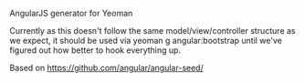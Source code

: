 AngularJS generator for Yeoman

Currently as this doesn't follow the same model/view/controller structure
as we expect, it should be used via yeoman g angular:bootstrap until we've
figured out how better to hook everything up.

Based on https://github.com/angular/angular-seed/
